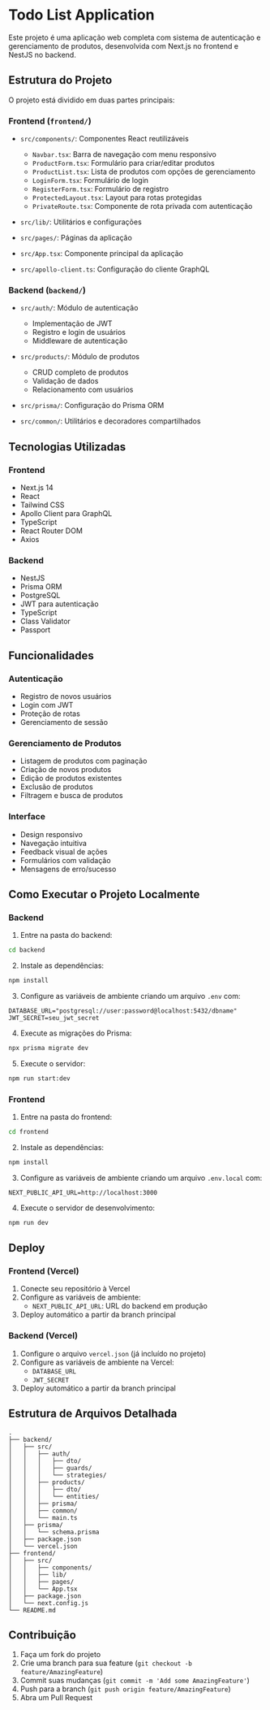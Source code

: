 # Todo List Application

Este projeto é uma aplicação web completa com sistema de autenticação e gerenciamento de produtos, desenvolvida com Next.js no frontend e NestJS no backend.

## Estrutura do Projeto

O projeto está dividido em duas partes principais:

### Frontend (`frontend/`)
- `src/components/`: Componentes React reutilizáveis
  - `Navbar.tsx`: Barra de navegação com menu responsivo
  - `ProductForm.tsx`: Formulário para criar/editar produtos
  - `ProductList.tsx`: Lista de produtos com opções de gerenciamento
  - `LoginForm.tsx`: Formulário de login
  - `RegisterForm.tsx`: Formulário de registro
  - `ProtectedLayout.tsx`: Layout para rotas protegidas
  - `PrivateRoute.tsx`: Componente de rota privada com autenticação

- `src/lib/`: Utilitários e configurações
- `src/pages/`: Páginas da aplicação
- `src/App.tsx`: Componente principal da aplicação
- `src/apollo-client.ts`: Configuração do cliente GraphQL

### Backend (`backend/`)
- `src/auth/`: Módulo de autenticação
  - Implementação de JWT
  - Registro e login de usuários
  - Middleware de autenticação

- `src/products/`: Módulo de produtos
  - CRUD completo de produtos
  - Validação de dados
  - Relacionamento com usuários

- `src/prisma/`: Configuração do Prisma ORM
- `src/common/`: Utilitários e decoradores compartilhados

## Tecnologias Utilizadas

### Frontend
- Next.js 14
- React
- Tailwind CSS
- Apollo Client para GraphQL
- TypeScript
- React Router DOM
- Axios

### Backend
- NestJS
- Prisma ORM
- PostgreSQL
- JWT para autenticação
- TypeScript
- Class Validator
- Passport

## Funcionalidades

### Autenticação
- Registro de novos usuários
- Login com JWT
- Proteção de rotas
- Gerenciamento de sessão

### Gerenciamento de Produtos
- Listagem de produtos com paginação
- Criação de novos produtos
- Edição de produtos existentes
- Exclusão de produtos
- Filtragem e busca de produtos

### Interface
- Design responsivo
- Navegação intuitiva
- Feedback visual de ações
- Formulários com validação
- Mensagens de erro/sucesso

## Como Executar o Projeto Localmente

### Backend

1. Entre na pasta do backend:
```bash
cd backend
```

2. Instale as dependências:
```bash
npm install
```

3. Configure as variáveis de ambiente criando um arquivo `.env` com:
```
DATABASE_URL="postgresql://user:password@localhost:5432/dbname"
JWT_SECRET=seu_jwt_secret
```

4. Execute as migrações do Prisma:
```bash
npx prisma migrate dev
```

5. Execute o servidor:
```bash
npm run start:dev
```

### Frontend

1. Entre na pasta do frontend:
```bash
cd frontend
```

2. Instale as dependências:
```bash
npm install
```

3. Configure as variáveis de ambiente criando um arquivo `.env.local` com:
```
NEXT_PUBLIC_API_URL=http://localhost:3000
```

4. Execute o servidor de desenvolvimento:
```bash
npm run dev
```

## Deploy

### Frontend (Vercel)
1. Conecte seu repositório à Vercel
2. Configure as variáveis de ambiente:
   - `NEXT_PUBLIC_API_URL`: URL do backend em produção
3. Deploy automático a partir da branch principal

### Backend (Vercel)
1. Configure o arquivo `vercel.json` (já incluído no projeto)
2. Configure as variáveis de ambiente na Vercel:
   - `DATABASE_URL`
   - `JWT_SECRET`
3. Deploy automático a partir da branch principal

## Estrutura de Arquivos Detalhada

```
.
├── backend/
│   ├── src/
│   │   ├── auth/
│   │   │   ├── dto/
│   │   │   ├── guards/
│   │   │   └── strategies/
│   │   ├── products/
│   │   │   ├── dto/
│   │   │   └── entities/
│   │   ├── prisma/
│   │   ├── common/
│   │   └── main.ts
│   ├── prisma/
│   │   └── schema.prisma
│   ├── package.json
│   └── vercel.json
├── frontend/
│   ├── src/
│   │   ├── components/
│   │   ├── lib/
│   │   ├── pages/
│   │   └── App.tsx
│   ├── package.json
│   └── next.config.js
└── README.md
```

## Contribuição

1. Faça um fork do projeto
2. Crie uma branch para sua feature (`git checkout -b feature/AmazingFeature`)
3. Commit suas mudanças (`git commit -m 'Add some AmazingFeature'`)
4. Push para a branch (`git push origin feature/AmazingFeature`)
5. Abra um Pull Request 
